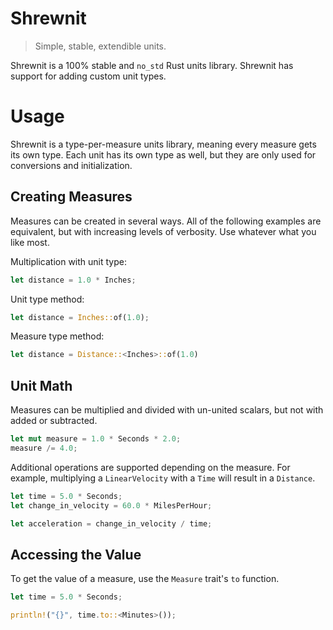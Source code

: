 # Shrewnit

> Simple, stable, extendible units.

Shrewnit is a 100% stable and `no_std` Rust units library.
Shrewnit has support for adding custom unit types.

# Usage

Shrewnit is a type-per-measure units library, meaning every measure gets its own type.
Each unit has its own type as well, but they are only used for conversions and initialization.

## Creating Measures

Measures can be created in several ways. All of the following examples are equivalent, but with increasing levels of verbosity. Use whatever what you like most.

Multiplication with unit type:

```rust
let distance = 1.0 * Inches;
```

Unit type method:

```rust
let distance = Inches::of(1.0);
```

Measure type method:

```rust
let distance = Distance::<Inches>::of(1.0)
```

## Unit Math

Measures can be multiplied and divided with un-united scalars, but not with added or subtracted.

```rust
let mut measure = 1.0 * Seconds * 2.0;
measure /= 4.0;
```

Additional operations are supported depending on the measure.
For example, multiplying a `LinearVelocity` with a `Time` will result in a `Distance`.

```rust
let time = 5.0 * Seconds;
let change_in_velocity = 60.0 * MilesPerHour;

let acceleration = change_in_velocity / time;
```

## Accessing the Value

To get the value of a measure, use the `Measure` trait's `to` function.

```rust
let time = 5.0 * Seconds;

println!("{}", time.to::<Minutes>());
```